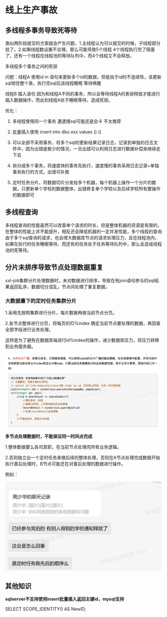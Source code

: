 # 线上生产事故

## 多线程多事务导致死等待

类似两阶段提交的方案就会产生问题，1.主线程认为可以提交的时候，子线程部分挂了。2.如果线程数设置不合理，那么可能导致5个线程 4个线程执行完了阻塞了，还有一个线程在线程池的等待队列中，而4个线程又不会释放。

多线程多个事务之间的死锁

问题：线程A 使用id in 语句来更新多个id的数据，但是由于id的不连续性，该更新sql锁住整个表，执行完sql后该线程睡眠 等待唤醒

线程B 插入语句 因为和线程A不同的事务，所以会等待线程A的表锁释放才能进行插入数据操作，而此刻线程A处于睡眠等待，造成死锁。

优化：

1. 多线程使用同一个事务  遭遇慢sql可能还是会卡 不太推荐

2. 批量插入使用 insert into dbo.xxx values () ()
3. 可以全部不采用事务，将多个sql的更新结果记录日志，记录到单独的日志文件中，因为出错是极少的情况，一旦出错可以利用日志进行数据补偿来继续走下去
4. 拆分成多个事务，将速度快的事务先执行，速度慢的事务采用日志记录+单独事务执行的方式，出错可补救
5. 定时任务分片，将数据切片分发给多个机器，每个机器上操作一个分片的数据，只更新单个学校的数据整体，出错修复单个学校以及后续学校所有要操作的数据即可



## 多线程查询

多线程查询的性能虽然可以改善单个请求的时长，但是整体机器的资源是有限的，在整体的性能上并不能提升，相反还会降低机器的一定并发性能，多个线程的查询由于多个sql查询的请求，也会增大数据库节点的请求处理压力，且在线程池内，如果在执行的任务睡眠等待，而还有的任务处于任务等待队列中，那么会造成线程池的死等待。



## 分片未排序导致节点处理数据重复

xxl-job集群分片处理数据时，未对数据进行排序，导致在有join语句参与的sql结果返回乱序，数据切分混乱，节点间处理了重复数据。



### 大数据量下的定时任务集群分片

1.采用先按照集群进行分片，每片数据再做当前节点分页。

2.各节点整体进行分页，将每页的ID%index 确定当前节点要处理的数据，再回查全部字段进行业务处理。

这样是为了避免在数据库端进行id%index的操作，减少数据库压力，将压力转移到业务服务器。

![](.\images\images01.png)



**多节点处理数据时，不能保证同一时间点完成**

1.整体数据要么各司其职，在当前节点处理完所有业务逻辑。

2.否则独立出一个定时任务来做后续的整体处理，否则在A节点处理完成数据开始执行善后处理时，B节点可能还在对善后处理的数据进行操作。

例如：

![image-20241210141751694](.\images\image-20241210141751694.png)





## 其他知识

**sqlserver不支持使用insert批量插入返回主键id，mysql支持**

SELECT SCOPE_IDENTITY() AS NewID;

